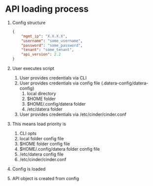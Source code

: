 API loading process
===================

1. Config structure
    ```json
    {
        "mgmt_ip": "X.X.X.X",
        "username": "some_username",
        "password": "some_password",
        "tenant": "some_tenant",
        "api_version": 2.2
    }
    ```

2. User executes script
    1. User provides credentials via CLI
    2. User provides credentials via config file (.datera-config/datera-config)
        1. local directory
        2. $HOME folder
        3. $HOME/.config/datera folder
        4. /etc/datera folder
    3. User provides credentials via /etc/cinder/cinder.conf

3. This means load priority is
    1. CLI opts
    2. local folder config file
    3. $HOME folder config file
    4. $HOME/.config/datera folder config file
    5. /etc/datera config file
    6. /etc/cinder/cinder.conf

4. Config is loaded
5. API object is created from config
